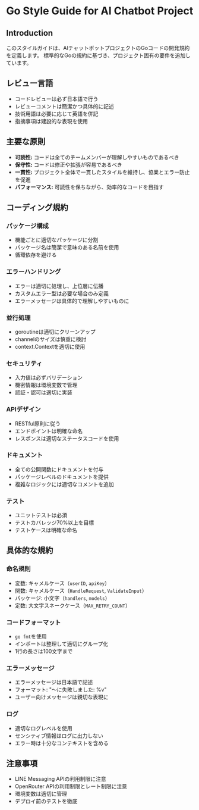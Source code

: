 # Go Style Guide for AI Chatbot Project

## Introduction
このスタイルガイドは、AIチャットボットプロジェクトのGoコードの開発規約を定義します。
標準的なGoの規約に基づき、プロジェクト固有の要件を追加しています。

## レビュー言語
* コードレビューは必ず日本語で行う
* レビューコメントは簡潔かつ具体的に記述
* 技術用語は必要に応じて英語を併記
* 指摘事項は建設的な表現を使用

## 主要な原則
* **可読性:** コードは全てのチームメンバーが理解しやすいものであるべき
* **保守性:** コードは修正や拡張が容易であるべき
* **一貫性:** プロジェクト全体で一貫したスタイルを維持し、協業とエラー防止を促進
* **パフォーマンス:** 可読性を保ちながら、効率的なコードを目指す

## コーディング規約

### パッケージ構成
* 機能ごとに適切なパッケージに分割
* パッケージ名は簡潔で意味のある名前を使用
* 循環依存を避ける

### エラーハンドリング
* エラーは適切に処理し、上位層に伝播
* カスタムエラー型は必要な場合のみ定義
* エラーメッセージは具体的で理解しやすいものに

### 並行処理
* goroutineは適切にクリーンアップ
* channelのサイズは慎重に検討
* context.Contextを適切に使用

### セキュリティ
* 入力値は必ずバリデーション
* 機密情報は環境変数で管理
* 認証・認可は適切に実装

### APIデザイン
* RESTful原則に従う
* エンドポイントは明確な命名
* レスポンスは適切なステータスコードを使用

### ドキュメント
* 全ての公開関数にドキュメントを付与
* パッケージレベルのドキュメントを提供
* 複雑なロジックには適切なコメントを追加

### テスト
* ユニットテストは必須
* テストカバレッジ70%以上を目標
* テストケースは明確な命名

## 具体的な規約

### 命名規則
* 変数: キャメルケース（`userID`, `apiKey`）
* 関数: キャメルケース（`HandleRequest`, `ValidateInput`）
* パッケージ: 小文字（`handlers`, `models`）
* 定数: 大文字スネークケース（`MAX_RETRY_COUNT`）

### コードフォーマット
* `go fmt`を使用
* インポートは整理して適切にグループ化
* 1行の長さは100文字まで

### エラーメッセージ
* エラーメッセージは日本語で記述
* フォーマット: "〜に失敗しました: %v"
* ユーザー向けメッセージは親切な表現に

### ログ
* 適切なログレベルを使用
* センシティブ情報はログに出力しない
* エラー時は十分なコンテキストを含める

## 注意事項
* LINE Messaging APIの利用制限に注意
* OpenRouter APIの利用制限とレート制限に注意
* 環境変数は適切に管理
* デプロイ前のテストを徹底 